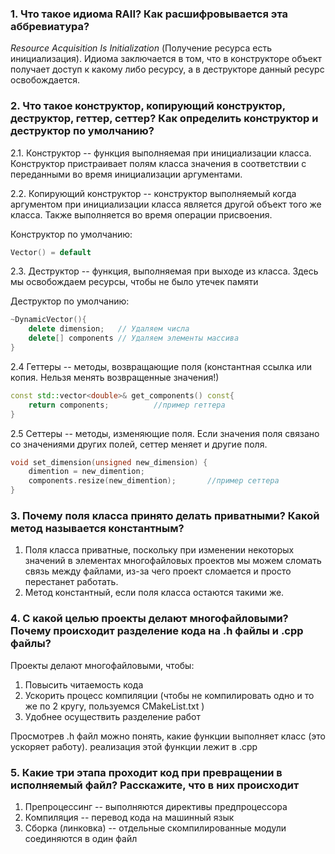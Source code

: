 ### 1. Что такое идиома RAII? Как расшифровывается эта аббревиатура?

_*Resource Acquisition Is Initialization*_ (Получение ресурса есть инициализация). Идиома заключается в том, что в конструкторе объект получает доступ к какому либо ресурсу, а в деструкторе данный ресурс освобождается.

### 2. Что такое конструктор, копирующий конструктор, деструктор, геттер, сеттер? Как определить конструктор и деструктор по умолчанию?

2.1. Конструктор -- функция выполняемая при инициализации класса. Конструктор пристраивает полям класса значения в соответствии с переданными во время инициализации аргументами.

2.2. Копирующий конструктор -- конструктор выполняемый когда аргументом при инициализации класса является другой объект того же класса. Также выполняется во время операции присвоения.

Конструктор по умолчанию:
```c++
Vector() = default 
```
2.3. Деструктор -- функция, выполняемая при выходе из класса. Здесь мы освобождаем ресурсы, чтобы не было утечек памяти

Деструктор по умолчанию:
```c++
~DynamicVector(){
    delete dimension;   // Удаляем числа
    delete[] components // Удаляем элементы массива
}
```

2.4 Геттеры -- методы, возвращающие поля (константная ссылка или копия. Нельзя менять возвращенные значения!)

```c++
const std::vector<double>& get_components() const{
    return components;          //пример геттера
}
```

2.5 Сеттеры -- методы, изменяющие поля. Если значения поля связано со значениями других полей, сеттер меняет и другие поля.

```c++
void set_dimension(unsigned new_dimension) {
    dimention = new_dimention;
    components.resize(new_dimention);       //пример сеттера
}       
```

### 3. Почему поля класса принято делать приватными? Какой метод называется константным?

1. Поля класса приватные, поскольку при изменении некоторых значений в элементах многофайловых проектов мы можем сломать связь между файлами, из-за чего проект сломается и просто перестанет работать.
2. Метод константный, если поля класса остаются такими же.

### 4. С какой целью проекты делают многофайловыми? Почему происходит разделение кода на .h файлы и .cpp файлы?

Проекты делают многофайловыми, чтобы:
1. Повысить читаемость кода
2. Ускорить процесс компиляции (чтобы не компилировать одно и то же по 2 кругу, пользуемся CMakeList.txt )
3. Удобнее осуществить разделение работ  

Просмотрев .h файл можно понять, какие функции выполняет класс (это ускоряет работу). реализация этой функции лежит в .cpp

### 5. Какие три этапа проходит код при превращении в исполняемый файл? Расскажите, что в них происходит

1. Препроцессинг --  выполняются директивы предпроцессора
2. Компиляция --  перевод кода на машинный язык
3. Сборка (линковка) -- отдельные скомпилированные модули соединяются в один файл
